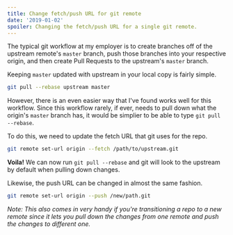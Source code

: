 ```yaml
---
title: Change fetch/push URL for git remote
date: '2019-01-02'
spoiler: Changing the fetch/push URL for a single git remote.
---
```


The typical git workflow at my employer is to create branches off of the upstream remote's `master` branch, push those branches into your respective origin, and then create Pull Requests to the upstream's `master` branch.

Keeping `master` updated with upstream in your local copy is fairly simple.

```bash
git pull --rebase upstream master
```

However, there is an even easier way that I've found works well for this workflow. Since this workflow rarely, if ever, needs to pull down what the origin's `master` branch has, it would be simplier to be able to type `git pull --rebase`.

To do this, we need to update the fetch URL that git uses for the repo.

```bash
git remote set-url origin --fetch /path/to/upstream.git
```

**Voila!** We can now run `git pull --rebase` and git will look to the upstream by default when pulling down changes.

Likewise, the push URL can be changed in almost the same fashion.

```bash
git remote set-url origin --push /new/path.git
```

_Note: This also comes in very handy if you're transitioning a repo to a new remote since it lets you pull down the changes from one remote and push the changes to different one._
